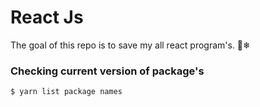 # React Js
The goal of this repo is to save my all react program's. 🗽❄

### Checking current version of package's
```
$ yarn list package names
```